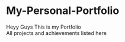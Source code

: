 # My-Personal-Portfolio
Heyy Guys This is my Portfolio<br>
All projects and achievements listed here
